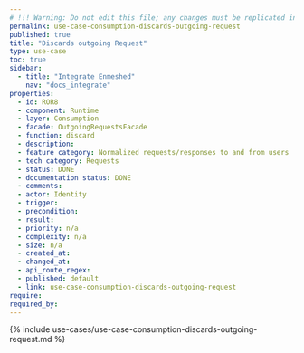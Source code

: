 ```yaml
---
# !!! Warning: Do not edit this file; any changes must be replicated in Excel !!!
permalink: use-case-consumption-discards-outgoing-request
published: true
title: "Discards outgoing Request"
type: use-case
toc: true
sidebar:
  - title: "Integrate Enmeshed"
    nav: "docs_integrate"
properties:
  - id: ROR8
  - component: Runtime
  - layer: Consumption
  - facade: OutgoingRequestsFacade
  - function: discard
  - description:
  - feature category: Normalized requests/responses to and from users
  - tech category: Requests
  - status: DONE
  - documentation status: DONE
  - comments:
  - actor: Identity
  - trigger:
  - precondition:
  - result:
  - priority: n/a
  - complexity: n/a
  - size: n/a
  - created_at:
  - changed_at:
  - api_route_regex:
  - published: default
  - link: use-case-consumption-discards-outgoing-request
require:
required_by:
---
```


{% include use-cases/use-case-consumption-discards-outgoing-request.md %}
